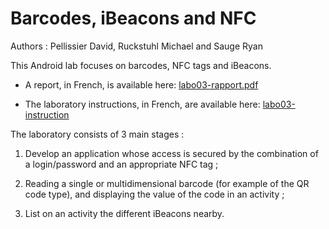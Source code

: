 # Barcodes, iBeacons and NFC

Authors : Pellissier David, Ruckstuhl Michael and Sauge Ryan

This Android lab focuses on barcodes, NFC tags and iBeacons. 

- A report, in French, is available here: [labo03-rapport.pdf](./labo03-rapport.pdf)

- The laboratory instructions, in French, are available here:  [labo03-instruction](./docs/Labo3_Donnée.pdf)

The laboratory consists of 3 main stages :

1) Develop an application whose access is secured by the combination of a login/password and an appropriate NFC tag ;

2) Reading a single or multidimensional barcode (for example of the QR code type), and displaying the value of the code in an activity ;

3) List on an activity the different iBeacons nearby.
